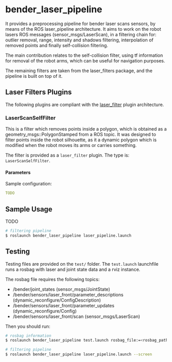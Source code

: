 
# bender_laser_pipeline

It provides a preprocessing pipeline for bender laser scans sensors, by means of the ROS laser_pipeline architecture. It aims to work on the robot lasers ROS messages (sensor_msgs/LaserScan), in a filtering chain for: outlier removal, range, intensity and shadows filtering, interpolation of removed points and finally self-collision filtering.

The main contribution relates to the self-collision filter, using tf information for removal of the robot arms, which can be useful for navigation purposes.

The remaining filters are taken from the laser_filters package, and the pipeline is built on top of it.


## Laser Filters Plugins

The following plugins are compliant with the [laser_filter](http://wiki.ros.org/laser_filters) plugin architecture.

### LaserScanSelfFilter

This is a filter which removes points inside a polygon, which is obtained as a geometry_msgs::PolygonStamped from a ROS topic. It was designed to filter points inside the robot silhouette, as it a dynamic polygon which is modified when the robot moves its arms or carries something.

The filter is provided as a `laser_filter` plugin. The type is: `LaserScanSelfFilter`.

#### Parameters

Sample configuration:

```yaml
TODO
```


## Sample Usage

TODO

```bash
# filtering pipeline
$ roslaunch bender_laser_pipeline laser_pipeline.launch
```


## Testing

Testing files are provided on the `test/` folder. The `test.launch` launchfile runs a rosbag with laser and joint state data and a rviz instance.

The rosbag file requires the following topics:

- /bender/joint_states (sensor_msgs/JointState)
- /bender/sensors/laser_front/parameter_descriptions (dynamic_reconfigure/ConfigDescription)
- /bender/sensors/laser_front/parameter_updates (dynamic_reconfigure/Config)
- /bender/sensors/laser_front/scan (sensor_msgs/LaserScan)

Then you should run:


```bash
# rosbag information
$ roslaunch bender_laser_pipeline test.launch rosbag_file:=<rosbag_path>

# filtering pipeline
$ roslaunch bender_laser_pipeline laser_pipeline.launch --screen
```